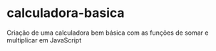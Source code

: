 # calculadora-basica
Criação de uma calculadora bem básica com as funções de somar e multiplicar em JavaScript
